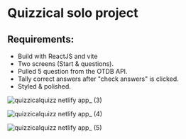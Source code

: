 # Quizzical solo project

## Requirements:
- Build with ReactJS and vite
- Two screens (Start & questions).
- Pulled 5 question from the OTDB API.
- Tally correct answers after "check answers" is clicked.
- Styled  & polished.


![quizzicalquizz netlify app_ (3)](https://github.com/HawaJeme/Quizzical/assets/114367493/e963b86e-c397-44f3-9dce-f14f48da885e)


![quizzicalquizz netlify app_ (4)](https://github.com/HawaJeme/Quizzical/assets/114367493/96e8e459-c360-464b-a2c4-0675ed52a686)


![quizzicalquizz netlify app_ (5)](https://github.com/HawaJeme/Quizzical/assets/114367493/b10b7bb5-5e0d-44e0-a395-99f3526eaa82)
